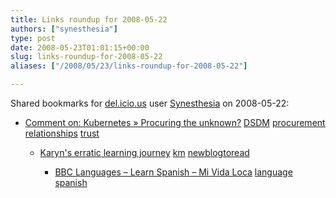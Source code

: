 ```yaml
---
title: Links roundup for 2008-05-22
authors: ["synesthesia"]
type: post
date: 2008-05-23T01:01:15+00:00
slug: links-roundup-for-2008-05-22 
aliases: ["/2008/05/23/links-roundup-for-2008-05-22"]

---
```

Shared bookmarks for [del.icio.us][1] user [Synesthesia][2] on 2008-05-22:

  * [Comment on: Kubernetes &raquo; Procuring the unknown?][3] 
    [DSDM][4] [procurement][5] [relationships][6] [trust][7] </li> 
    
      * [Karyn's erratic learning journey][8] 
        [km][9] [newblogtoread][10] </li> 
        
          * [BBC Languages &#8211; Learn Spanish &#8211; Mi Vida Loca][11] 
            [language][12] [spanish][13] </li> </ul>

 [1]: https://del.icio.us/
 [2]: https://del.icio.us/synesthesia
 [3]: https://www.kubernetes.co.uk/?p=136#comment-392
 [4]: https://del.icio.us/synesthesia/DSDM
 [5]: https://del.icio.us/synesthesia/procurement
 [6]: https://del.icio.us/synesthesia/relationships
 [7]: https://del.icio.us/synesthesia/trust
 [8]: https://karynromeis.blogspot.com/
 [9]: https://del.icio.us/synesthesia/km
 [10]: https://del.icio.us/synesthesia/newblogtoread
 [11]: https://www.bbc.co.uk/languages/spanish/mividaloca
 [12]: https://del.icio.us/synesthesia/language
 [13]: https://del.icio.us/synesthesia/spanish